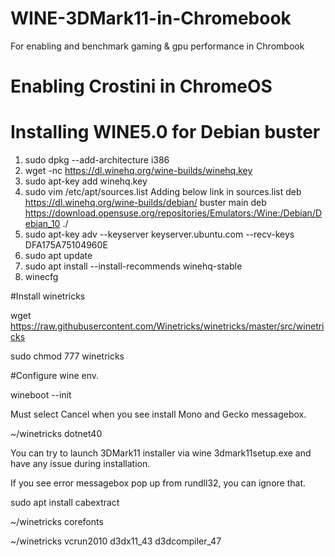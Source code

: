 # WINE-3DMark11-in-Chromebook
For enabling and benchmark gaming & gpu performance in Chrombook
# Enabling Crostini in ChromeOS
# Installing WINE5.0 for Debian buster
1) sudo dpkg --add-architecture i386
2) wget -nc https://dl.winehq.org/wine-builds/winehq.key
3) sudo apt-key add winehq.key
4) sudo vim /etc/apt/sources.list
Adding below link in sources.list
deb https://dl.winehq.org/wine-builds/debian/ buster main
deb https://download.opensuse.org/repositories/Emulators:/Wine:/Debian/Debian_10 ./
6) sudo apt-key adv --keyserver keyserver.ubuntu.com --recv-keys DFA175A75104960E
7) sudo apt update
8) sudo apt install --install-recommends winehq-stable
9) winecfg

#Install winetricks

wget  https://raw.githubusercontent.com/Winetricks/winetricks/master/src/winetricks

sudo chmod 777 winetricks

#Configure wine env.

wineboot --init

Must select Cancel when you see install Mono and Gecko messagebox.

~/winetricks dotnet40

You can try to launch 3DMark11 installer via wine 3dmark11setup.exe and have any issue during installation.

If you see error messagebox pop up from rundll32, you can ignore that.

sudo apt install cabextract

~/winetricks corefonts

~/winetricks vcrun2010 d3dx11_43 d3dcompiler_47



